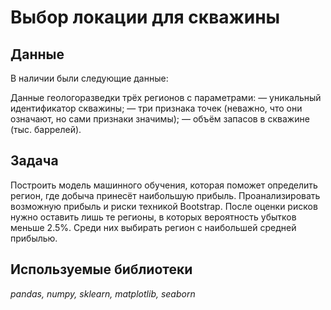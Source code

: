 # Выбор локации для скважины


## Данные

В наличии были следующие данные:

Данные геологоразведки трёх регионов с параметрами:
— уникальный идентификатор скважины;
— три признака точек (неважно, что они означают, но сами признаки значимы);
— объём запасов в скважине (тыс. баррелей).

## Задача

Построить модель машинного обучения, которая поможет определить регион, где добыча принесёт наибольшую прибыль. Проанализировать возможную прибыль и риски техникой Bootstrap. После оценки рисков нужно оставить лишь те регионы, в которых вероятность убытков меньше 2.5%. Среди них выбирать регион с наибольшей средней прибылью.

## Используемые библиотеки
*pandas, numpy, sklearn, matplotlib, seaborn*
